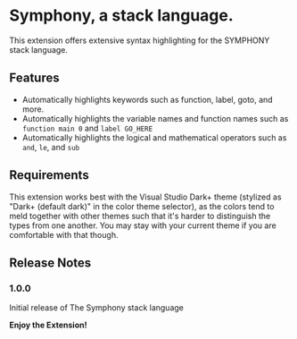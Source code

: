 # Symphony, a stack language.

This extension offers extensive syntax highlighting for the SYMPHONY stack language.

## Features

- Automatically highlights keywords such as function, label, goto, and more.
- Automatically highlights the variable names and function names such as `function main 0` and `label GO_HERE`
- Automatically highlights the logical and mathematical operators such as `and`, `le`, and `sub` 

## Requirements

This extension works best with the Visual Studio Dark+ theme (stylized as "Dark+ (default dark)" in the color theme selector), as the colors tend to meld together with other themes such that it's harder to distinguish the types from one another. You may stay with your current theme if you are comfortable with that though. 

## Release Notes

### 1.0.0

Initial release of The Symphony stack language


**Enjoy the Extension!**

